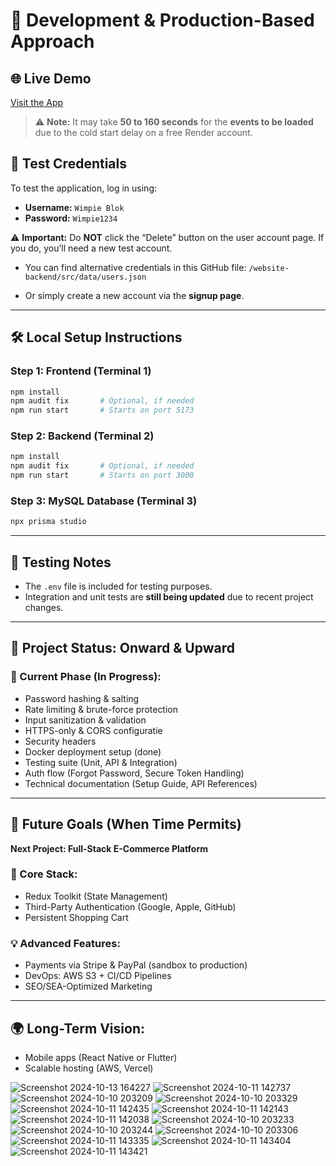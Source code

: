 # 🔧 Development & Production-Based Approach

## 🌐 Live Demo

[Visit the App](https://website-frontend-8wnm.onrender.com)

> ⚠️ **Note:** It may take **50 to 160 seconds** for the **events to be loaded** due to the cold start delay on a free Render account.


## 🔐 Test Credentials

To test the application, log in using:

- **Username:** `Wimpie Blok`
- **Password:** `Wimpie1234`

⚠️ **Important:** Do **NOT** click the “Delete” button on the user account page. If you do, you’ll need a new test account.

- You can find alternative credentials in this GitHub file:
  `/website-backend/src/data/users.json`

- Or simply create a new account via the **signup page**.

---

## 🛠️ Local Setup Instructions

### Step 1: Frontend (Terminal 1)

```bash
npm install
npm audit fix       # Optional, if needed
npm run start       # Starts on port 5173
```

### Step 2: Backend (Terminal 2)

```bash
npm install
npm audit fix       # Optional, if needed
npm run start       # Starts on port 3000
```

### Step 3: MySQL Database (Terminal 3)

```bash
npx prisma studio
```

---

## 🧪 Testing Notes

- The `.env` file is included for testing purposes.
- Integration and unit tests are **still being updated** due to recent project changes.

---

## 🚀 Project Status: Onward & Upward

### 🔧 Current Phase (In Progress):

- Password hashing & salting
- Rate limiting & brute-force protection
- Input sanitization & validation
- HTTPS-only & CORS configuratie
- Security headers
- Docker deployment setup   (done)
- Testing suite (Unit, API & Integration)
- Auth flow (Forgot Password, Secure Token Handling)
- Technical documentation (Setup Guide, API References)

---

## 🎯 Future Goals (When Time Permits)

**Next Project: Full-Stack E-Commerce Platform**

### 🧰 Core Stack:

- Redux Toolkit (State Management)
- Third-Party Authentication (Google, Apple, GitHub)
- Persistent Shopping Cart

### 💡 Advanced Features:

- Payments via Stripe & PayPal (sandbox to production)
- DevOps: AWS S3 + CI/CD Pipelines
- SEO/SEA-Optimized Marketing

---

## 🌍 Long-Term Vision:

- Mobile apps (React Native or Flutter)
- Scalable hosting (AWS, Vercel)

![Screenshot 2024-10-13 164227](https://github.com/user-attachments/assets/794893f9-1fd0-4bec-b5b6-62a87bd96619)
![Screenshot 2024-10-11 142737](https://github.com/user-attachments/assets/92e87063-25ec-4a90-8eac-289aefc715af)
![Screenshot 2024-10-10 203209](https://github.com/user-attachments/assets/5d0d346a-8674-4cbe-8a52-1a2a17cfdbf7)
![Screenshot 2024-10-10 203329](https://github.com/user-attachments/assets/39f47830-ea77-4ced-ad81-dfe2d8b4158a)
![Screenshot 2024-10-11 142435](https://github.com/user-attachments/assets/e024e403-b32f-4fa2-90d8-4fd7ea7696cb)
![Screenshot 2024-10-11 142143](https://github.com/user-attachments/assets/ae3e63dd-7df3-4706-a2cd-8611deb42015)
![Screenshot 2024-10-11 142038](https://github.com/user-attachments/assets/2b65b00a-fd78-4953-a0a3-b155d4c359ea)
![Screenshot 2024-10-10 203233](https://github.com/user-attachments/assets/663e1e9d-b7c9-4f68-aaff-6d596a7c4f27)
![Screenshot 2024-10-10 203244](https://github.com/user-attachments/assets/aa76a163-7ef4-4f0b-9dcc-e2e19b793220)
![Screenshot 2024-10-10 203306](https://github.com/user-attachments/assets/019edd08-94b6-4a44-8e7f-4c513710a675)
![Screenshot 2024-10-11 143335](https://github.com/user-attachments/assets/15e07885-28bd-471f-bf4f-8ba3d4940b97)
![Screenshot 2024-10-11 143404](https://github.com/user-attachments/assets/002ac242-83cd-4163-b53e-1772c8a89639)
![Screenshot 2024-10-11 143421](https://github.com/user-attachments/assets/1af49b0c-3064-4791-a0d6-60c481022ae0)
